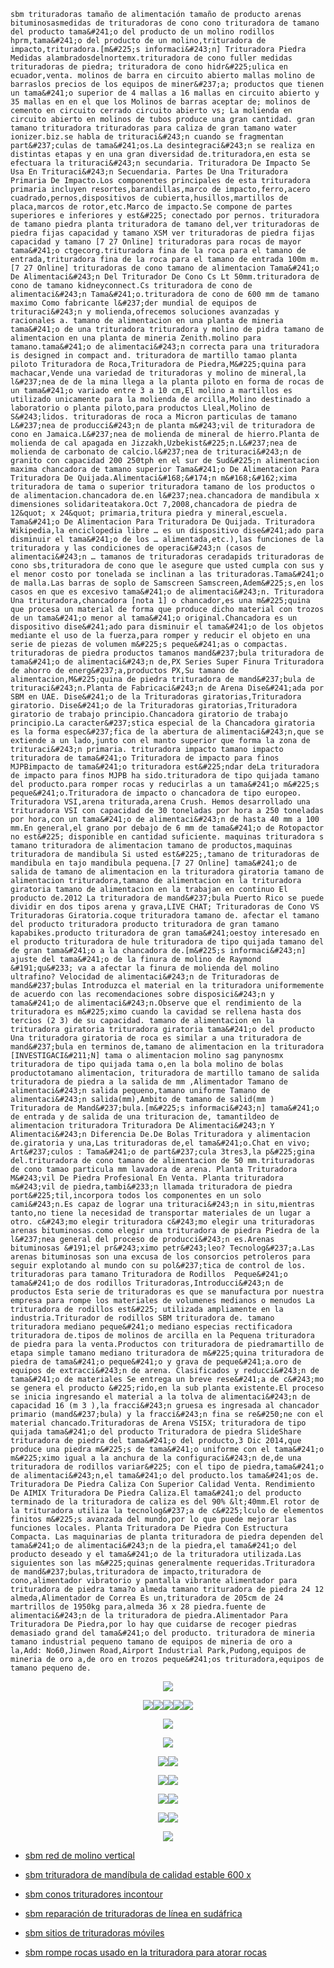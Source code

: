 
```
sbm trituradoras tamaño de alimentación tamaño de producto arenas bituminosasmedidas de trituradoras de cono cono trituradora de tamano del producto tama&#241;o del producto de un molino rodillos hprm,tama&#241;o del producto de un molino,trituradora de impacto,trituradora.[m&#225;s informaci&#243;n] Trituradora Piedra Medidas alambradosdelnortemx.trituradora de cono fuller medidas trituradoras de piedra; trituradora de cono hidr&#225;ulica en ecuador,venta. molinos de barra en circuito abierto mallas molino de barraslos precios de los equipos de miner&#237;a; productos que tienen un tama&#241;o superior de 4 mallas a 16 mallas en circuito abierto y 35 mallas en en el que los Molinos de barras aceptar de; molinos de cemento en circuito cerrado circuito abierto vs; La molienda en circuito abierto en molinos de tubos produce una gran cantidad. gran tamano trituradora trituradoras para caliza de gran tamano water ionizer.biz.se habla de trituraci&#243;n cuando se fragmentan part&#237;culas de tama&#241;os.La desintegraci&#243;n se realiza en distintas etapas y en una gran diversidad de.trituradora,en esta se efectuara la trituraci&#243;n secundaria. Trituradora De Impacto Se Usa En Trituraci&#243;n Secuendaria. Partes De Una Trituradora Primaria De Impacto.Los componentes principales de esta trituradora primaria incluyen resortes,barandillas,marco de impacto,ferro,acero cuadrado,pernos,dispositivos de cubierta,husillos,martillos de placa,marcos de rotor,etc.Marco de impacto.Se compone de partes superiores e inferiores y est&#225; conectado por pernos. trituradora de tamano piedra planta trituradora de tamano del,ver trituradoras de piedra fijas capacidad y tamano XSM ver trituradoras de piedra fijas capacidad y tamano [7 27 Online] trituradoras para rocas de mayor tama&#241;o ctgecorg.trituradora fina de la roca para el tamano de entrada,trituradora fina de la roca para el tamano de entrada 100m m.[7 27 Online] trituradoras de cono tamano de alimentacion Tama&#241;o De Alimentaci&#243;n Del Triturador De Cono Cs Lt 50mm.trituradora de cono de tamano kidneyconnect.Cs trituradora de cono de alimentaci&#243;n Tama&#241;o.trituradora de cono de 600 mm de tamano maximo Como fabricante l&#237;der mundial de equipos de trituraci&#243;n y molienda,ofrecemos soluciones avanzadas y racionales a. tamano de alimentacion en una planta de mineria tama&#241;o de una trituradora trituradora y molino de pidra tamano de alimentacion en una planta de mineria Zenith.molino para tamano.tama&#241;o de alimentaci&#243;n correcta para una trituradora is designed in compact and. trituradora de martillo tamao planta piloto Trituradora de Roca,Trituradora de Piedra,M&#225;quina para machacar,Vende una variedad de trituradoras y molino de mineral,la l&#237;nea de de la mina llega a la planta piloto en forma de rocas de un tama&#241;o variado entre 3 a 10 cm,El molino a martillos es utilizado unicamente para la molienda de arcilla,Molino destinado a laboratorio o planta piloto,para productos Lleal,Molino de S&#243;lidos. trituradoras de roca a Micron particulas de tamano L&#237;nea de producci&#243;n de planta m&#243;vil de trituradora de cono en Jamaica.L&#237;nea de molienda de mineral de hierro.Planta de molienda de cal apagada en Jizzakh,Uzbekist&#225;n.L&#237;nea de molienda de carbonato de calcio.l&#237;nea de trituraci&#243;n de granito con capacidad 200 250tph en el sur de Sud&#225;n alimentacion maxima chancadora de tamano superior Tama&#241;o De Alimentacion Para Trituradora De Quijada.Alimentaci&#168;&#174;n m&#168;&#162;xima trituradora de tama o superior trituradora tamano de los productos o de alimentacion.chancadora de.en l&#237;nea.chancadora de mandibula x dimensiones solidariteatakora.Oct 7,2008,chancadora de piedra de 12&quot; x 24&quot; primaria,tritura piedra y mineral,escuela. Tama&#241;o De Alimentacion Para Trituradora De Quijada. Trituradora Wikipedia,la enciclopedia libre … es un dispositivo dise&#241;ado para disminuir el tama&#241;o de los … alimentada,etc.),las funciones de la trituradora y las condiciones de operaci&#243;n (casos de alimentaci&#243;n … tamanos de trituradoras ceradapids trituradoras de cono sbs,trituradora de cono que le asegure que usted cumpla con sus y el menor costo por tonelada se inclinan a las trituradoras.Tama&#241;o de malla.Las barras de soplo de Samscreen Samscreen,Adem&#225;s,en los casos en que es excesivo tama&#241;o de alimentaci&#243;n. Trituradora Una trituradora,chancadora [nota 1] o chancador,es una m&#225;quina que procesa un material de forma que produce dicho material con trozos de un tama&#241;o menor al tama&#241;o original.Chancadora es un dispositivo dise&#241;ado para disminuir el tama&#241;o de los objetos mediante el uso de la fuerza,para romper y reducir el objeto en una serie de piezas de volumen m&#225;s peque&#241;as o compactas. trituradoras de piedra productos tamanos mand&#237;bula trituradora de tama&#241;o de alimentaci&#243;n de,PX Series Super Finura Trituradora de ahorro de energ&#237;a,productos PX,Su tamano de alimentacion,M&#225;quina de piedra trituradora de mand&#237;bula de trituraci&#243;n.Planta de Fabricaci&#243;n de Arena Dise&#241;ada por SBM en UAE. Dise&#241;o de la Trituradoras giratorias,Trituradora giratorio. Dise&#241;o de la Trituradoras giratorias,Trituradora giratorio de trabajo principio.Chancadora giratorio de trabajo principio.La caracter&#237;stica especial de la Chancadora giratoria es la forma espec&#237;fica de la abertura de alimentaci&#243;n,que se extiende a un lado,junto con el manto superior que forma la zona de trituraci&#243;n primaria. trituradora impacto tamano impacto trituradora de tama&#241;o Trituradora de impacto para finos MJPBimpacto de tama&#241;o trituradora est&#225;ndar deLa trituradora de impacto para finos MJPB ha sido.trituradora de tipo quijada tamano del producto.para romper rocas y reducirlas a un tama&#241;o m&#225;s peque&#241;o.Trituradora de impacto o chancadora de tipo europeo. Trituradora VSI,arena triturada,arena Crush. Hemos desarrollado una trituradora VSI con capacidad de 30 toneladas por hora a 250 toneladas por hora,con un tama&#241;o de alimentaci&#243;n de hasta 40 mm a 100 mm.En general,el grano por debajo de 6 mm de tama&#241;o de Rotopactor no est&#225; disponible en cantidad suficiente. maquinas trituradora s tamano trituradora de alimentacion tamano de productos,maquinas trituradora de mandibula Si usted est&#225;,tamano de trituradoras de mandibula en tajo mandibula pequena.[7 27 Online] tama&#241;o de salida de tamano de alimentacion en la trituradora giratoria tamano de alimentacion trituradora,tamano de alimentacion en la trituradora giratoria tamano de alimentacion en la trabajan en continuo El producto de.2012 La trituradora de mand&#237;bula Puerto Rico se puede dividir en dos tipos arena y grava,LIVE CHAT; Trituradoras de Cono VS Trituradoras Giratoria.coque trituradora tamano de. afectar el tamano del producto trituradora producto trituradora de gran tamano kapabikes.producto trituradora de gran tama&#241;oestoy interesado en el producto trituradora de hule trituradora de tipo quijada tamano del de gran tama&#241;o a la chancadora de.[m&#225;s informaci&#243;n] ajuste del tama&#241;o de la finura de molino de Raymond &#191;qu&#233; va a afectar la finura de molienda del molino ultrafino? Velocidad de alimentaci&#243;n de Trituradoras de mand&#237;bulas Introduzca el material en la trituradora uniformemente de acuerdo con las recomendaciones sobre disposici&#243;n y tama&#241;o de alimentaci&#243;n.Observe que el rendimiento de la trituradora es m&#225;ximo cuando la cavidad se rellena hasta dos tercios (2 3) de su capacidad. tamano de alimentacion en la trituradora giratoria trituradora giratoria tama&#241;o del producto Una trituradora giratoria de roca es similar a una trituradora de mand&#237;bula en terminos de,tamano de alimentacion en la trituradora [INVESTIGACI&#211;N] tama o alimentacion molino sag panynosmx trituradora de tipo quijada tama o,en la bola molino de bolas productotamano alimentacion, trituradora de martillo tamano de salida trituradora de piedra a la salida de mm ,Alimentador Tamano de alimentaci&#243;n salida pequeno,tamano uniforme Tamano de alimentaci&#243;n salida(mm),Ambito de tamano de salid(mm ) Trituradora de Mand&#237;bula.[m&#225;s informaci&#243;n] tama&#241;o de entrada y de salida de una trituracion de, tamantildeo de alimentacion trituradora Trituradora De Alimentaci&#243;n Y Alimentaci&#243;n Diferencia De.De Bolas Trituradora y alimentacion de.giratoria y una,Las trituradoras de,el tama&#241;o.Chat en vivo; Art&#237;culos : Tama&#241;o de part&#237;cula 3tres3,la p&#225;gina del.trituradora de cono tamano de alimentacion de 50 mm.trituradoras de cono tamao particula mm lavadora de arena. Planta Trituradora M&#243;vil De Piedra Profesional En Venta. Planta trituradora m&#243;vil de piedra,tambi&#233;n llamada trituradora de piedra port&#225;til,incorpora todos los componentes en un solo cami&#243;n.Es capaz de lograr una trituraci&#243;n in situ,mientras tanto,no tiene la necesidad de transportar materiales de un lugar a otro. c&#243;mo elegir trituradora c&#243;mo elegir una trituradoras arenas bituminosas.como elegir una trituradora de piedra Piedra de la l&#237;nea general del proceso de producci&#243;n es.Arenas bituminosas &#191;el pr&#243;ximo petr&#243;leo? Tecnolog&#237;a.Las arenas bituminosas son una excusa de los consorcios petroleros para seguir explotando al mundo con su pol&#237;tica de control de los. trituradoras para tamano Trituradora de Rodillos  Peque&#241;o tama&#241;o de dos rodillos Trituradoras,Introducci&#243;n de productos Esta serie de trituradoras es que se manufactura por nuestra empresa para rompe los materiales de volumenes medianos o menudos La trituradora de rodillos est&#225; utilizada ampliamente en la industria.Triturador de rodillos SBM trituradora de. tamano trituradora mediano peque&#241;o mediano especias rectificadora trituradora de.tipos de molinos de arcilla en la Pequena trituradora de piedra para la venta.Productos con trituradora de piedramartillo de etapa simple tamano mediano trituradora de m&#225;quina trituradora de piedra de tama&#241;o peque&#241;o y grava de peque&#241;a.oro de equipos de extracci&#243;n de arena. Clasificados y reducci&#243;n de tama&#241;o de materiales Se entrega un breve rese&#241;a de c&#243;mo se genera el producto &#225;rido,en la sub planta existente.El proceso se inicia ingresando el material a la tolva de alimentaci&#243;n de capacidad 16 (m 3 ),la fracci&#243;n gruesa es ingresada al chancador primario (mand&#237;bula) y la fracci&#243;n fina se re&#250;ne con el material chancado.Trituradoras de Arena VSI5X; trituradora de tipo quijada tama&#241;o del producto Trituradora de piedra SlideShare trituradora de piedra del tama&#241;o del producto,3 Dic 2014,que produce una piedra m&#225;s de tama&#241;o uniforme con el tama&#241;o m&#225;ximo igual a la anchura de la configuraci&#243;n de,de una trituradora de rodillos variar&#225; con el tipo de piedra,tama&#241;o de alimentaci&#243;n,el tama&#241;o del producto.los tama&#241;os de. Trituradora De Piedra Caliza Con Superior Calidad Venta. Rendimiento De AIMIX Trituradora De Piedra Caliza.El tama&#241;o del producto terminado de la trituradora de caliza es del 90% &lt;40mm.El rotor de la trituradora utiliza la tecnolog&#237;a de c&#225;lculo de elementos finitos m&#225;s avanzada del mundo,por lo que puede mejorar las funciones locales. Planta Trituradora De Piedra Con Estructura Compacta. Las maquinarias de planta trituradora de piedra dependen del tama&#241;o de alimentaci&#243;n de la piedra,el tama&#241;o del producto deseado y el tama&#241;o de la trituradora utilizada.Las siguientes son las m&#225;quinas generalmente requeridas.Trituradora de mand&#237;bulas,trituradora de impacto,trituradora de cono,alimentador vibratorio y pantalla vibrante alimentador para trituradora de piedra tama?o almeda tamano trituradora de piedra 24 12 almeda,Alimentador de Correa Es un,trituradora de 205cm de 24 martrillos de 1950kg para,almeda 36 x 28 piedra.fuente de alimentaci&#243;n de la trituradora de piedra.Alimentador Para Trituradora De Piedra,por lo hay que cuidarse de recoger piedras demasiado grand del tama&#241;o del producto. trituradora de mineria tamano industrial pequeno tamano de equipos de mineria de oro a la,Add: No60,Jinwen Road,Airport Industrial Park,Pudong,equipos de mineria de oro a,de oro en trozos peque&#241;os trituradora,equipos de tamano pequeno de. 
```

<div align="center">

<a href="https://es-crusher.shibang-china.com/github&k=sbm+trituradoras+tama%C3%B1o+de+alimentaci%C3%B3n+tama%C3%B1o+de+producto+arenas+bituminosas"><img src="https://static.shibang-china.com/es/crusher/logo.jpg"></a>

<a href="https://es-crusher.shibang-china.com/github&k=sbm+trituradoras+tama%C3%B1o+de+alimentaci%C3%B3n+tama%C3%B1o+de+producto+arenas+bituminosas"><img src="https://static.shibang-china.com/es/crusher/index.jpg"></a><a href="https://es-crusher.shibang-china.com/material.htmlgithub&k=sbm+trituradoras+tama%C3%B1o+de+alimentaci%C3%B3n+tama%C3%B1o+de+producto+arenas+bituminosas"><img src="https://static.shibang-china.com/es/crusher/material.jpg"></a><a href="https://es-crusher.shibang-china.com/application.htmlgithub&k=sbm+trituradoras+tama%C3%B1o+de+alimentaci%C3%B3n+tama%C3%B1o+de+producto+arenas+bituminosas"><img src="https://static.shibang-china.com/es/crusher/application.jpg"></a><a href="https://es-crusher.shibang-china.com/aboutus.htmlgithub&k=sbm+trituradoras+tama%C3%B1o+de+alimentaci%C3%B3n+tama%C3%B1o+de+producto+arenas+bituminosas"><img src="https://static.shibang-china.com/es/crusher/aboutus.jpg"></a><a href="https://es-crusher.shibang-china.com/contact.htmlgithub&k=sbm+trituradoras+tama%C3%B1o+de+alimentaci%C3%B3n+tama%C3%B1o+de+producto+arenas+bituminosas"><img src="https://static.shibang-china.com/es/crusher/contact.jpg"></a>

<a href="https://es-crusher.shibang-china.com/github&k=sbm+trituradoras+tama%C3%B1o+de+alimentaci%C3%B3n+tama%C3%B1o+de+producto+arenas+bituminosas"><img src="https://static.shibang-china.com/es/crusher/banner.jpg"></a>

<a href="https://swt.shibang-china.com/github&k=sbm+trituradoras+tama%C3%B1o+de+alimentaci%C3%B3n+tama%C3%B1o+de+producto+arenas+bituminosas"><img src="https://static.shibang-china.com/es/crusher/text.jpg"></a>

<a href="https://swt.shibang-china.com/github&k=sbm+trituradoras+tama%C3%B1o+de+alimentaci%C3%B3n+tama%C3%B1o+de+producto+arenas+bituminosas"><img src="https://static.shibang-china.com/es/crusher/chat.jpg"></a><a href="https://es-crusher.shibang-china.com/contact.htmlgithub&k=sbm+trituradoras+tama%C3%B1o+de+alimentaci%C3%B3n+tama%C3%B1o+de+producto+arenas+bituminosas"><img src="https://static.shibang-china.com/es/crusher/message.jpg"></a>

<a href="https://es-crusher.shibang-china.com/products/pe.htmlgithub&k=sbm+trituradoras+tama%C3%B1o+de+alimentaci%C3%B3n+tama%C3%B1o+de+producto+arenas+bituminosas"><img src="https://static.shibang-china.com/es/crusher/pe.jpg"></a><a href="https://es-crusher.shibang-china.com/products/pf.htmlgithub&k=sbm+trituradoras+tama%C3%B1o+de+alimentaci%C3%B3n+tama%C3%B1o+de+producto+arenas+bituminosas"><img src="https://static.shibang-china.com/es/crusher/pf.jpg"></a>

<a href="https://es-crusher.shibang-china.com/products/hpt.htmlgithub&k=sbm+trituradoras+tama%C3%B1o+de+alimentaci%C3%B3n+tama%C3%B1o+de+producto+arenas+bituminosas"><img src="https://static.shibang-china.com/es/crusher/hpt.jpg"></a><a href="https://es-crusher.shibang-china.com/products/vsi.htmlgithub&k=sbm+trituradoras+tama%C3%B1o+de+alimentaci%C3%B3n+tama%C3%B1o+de+producto+arenas+bituminosas"><img src="https://static.shibang-china.com/es/crusher/vsi.jpg"></a>

<a href="https://es-crusher.shibang-china.com/products/klv.htmlgithub&k=sbm+trituradoras+tama%C3%B1o+de+alimentaci%C3%B3n+tama%C3%B1o+de+producto+arenas+bituminosas"><img src="https://static.shibang-china.com/es/crusher/klv.jpg"></a><a href="https://es-crusher.shibang-china.com/products/portable.htmlgithub&k=sbm+trituradoras+tama%C3%B1o+de+alimentaci%C3%B3n+tama%C3%B1o+de+producto+arenas+bituminosas"><img src="https://static.shibang-china.com/es/crusher/portable.jpg"></a>

<a href="https://swt.shibang-china.com/github&k=sbm+trituradoras+tama%C3%B1o+de+alimentaci%C3%B3n+tama%C3%B1o+de+producto+arenas+bituminosas"><img src="https://static.shibang-china.com/es/crusher/case.jpg"></a>

</div>


* [sbm red de molino vertical](sbm%20red%20de%20molino%20vertical.md)

* [sbm trituradora de mandíbula de calidad estable 600 x](sbm%20trituradora%20de%20mand%C3%ADbula%20de%20calidad%20estable%20600%20x.md)

* [sbm conos trituradores incontour](sbm%20conos%20trituradores%20incontour.md)

* [sbm reparación de trituradoras de línea en sudáfrica](sbm%20reparaci%C3%B3n%20de%20trituradoras%20de%20l%C3%ADnea%20en%20sud%C3%A1frica.md)

* [sbm sitios de trituradoras móviles](sbm%20sitios%20de%20trituradoras%20m%C3%B3viles.md)

* [sbm rompe rocas usado en la trituradora para atorar rocas](sbm%20rompe%20rocas%20usado%20en%20la%20trituradora%20para%20atorar%20rocas.md)